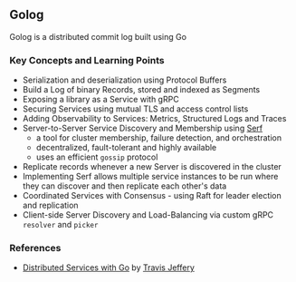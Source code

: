## Golog

Golog is a distributed commit log built using Go

### Key Concepts and Learning Points
- Serialization and deserialization using Protocol Buffers
- Build a Log of binary Records, stored and indexed as Segments
- Exposing a library as a Service with gRPC
- Securing Services using mutual TLS and access control lists
- Adding Observability to Services: Metrics, Structured Logs and Traces
- Server-to-Server Service Discovery and Membership using [Serf](https://www.serf.io/intro/index.html)
  - a tool for cluster membership, failure detection, and orchestration
  - decentralized, fault-tolerant and highly available
  - uses an efficient `gossip` protocol
- Replicate records whenever a new Server is discovered in the cluster
- Implementing Serf allows multiple service instances to be run where they can discover and then replicate each other's data
- Coordinated Services with Consensus - using Raft for leader election and replication
- Client-side Server Discovery and Load-Balancing via custom gRPC `resolver` and `picker`

### References

- [Distributed Services with Go](https://pragprog.com/titles/tjgo/distributed-services-with-go) by [Travis Jeffery](https://twitter.com/travisjeffery)
